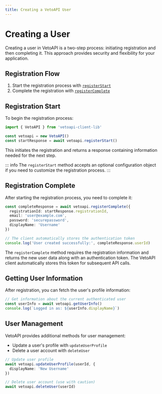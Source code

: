 ```yaml
---
title: Creating a VetoAPI User
---
```


# Creating a User

Creating a user in VetoAPI is a two-step process: initiating registration and then completing it. This approach provides security and flexibility for your application.

## Registration Flow

1. Start the registration process with [`registerStart`](#registration-start)
2. Complete the registration with [`registerComplete`](#registration-complete)

## Registration Start

To begin the registration process:

```ts
import { VetoAPI } from 'vetoapi-client-lib'

const vetoapi = new VetoAPI()
const startResponse = await vetoapi.registerStart()
```

This initiates the registration and returns a response containing information needed for the next step.

::: info
The `registerStart` method accepts an optional configuration object if you need to customize the registration process.
:::

## Registration Complete

After starting the registration process, you need to complete it:

```ts
const completeResponse = await vetoapi.registerComplete({
  registrationId: startResponse.registrationId,
  email: 'user@example.com',
  password: 'securepassword',
  displayName: 'Username'
})

// The client automatically stores the authentication token
console.log('User created successfully:', completeResponse.userId)
```

The `registerComplete` method requires the registration information and returns the new user data along with an authentication token. The VetoAPI client automatically stores this token for subsequent API calls.

## Getting User Information

After registration, you can fetch the user's profile information:

```ts
// Get information about the current authenticated user
const userInfo = await vetoapi.getUserInfo()
console.log(`Logged in as: ${userInfo.displayName}`)
```

## User Management

VetoAPI provides additional methods for user management:

- Update a user's profile with `updateUserProfile`
- Delete a user account with `deleteUser`

```ts
// Update user profile
await vetoapi.updateUserProfile(userId, {
  displayName: 'New Username'
})

// Delete user account (use with caution)
await vetoapi.deleteUser(userId)
